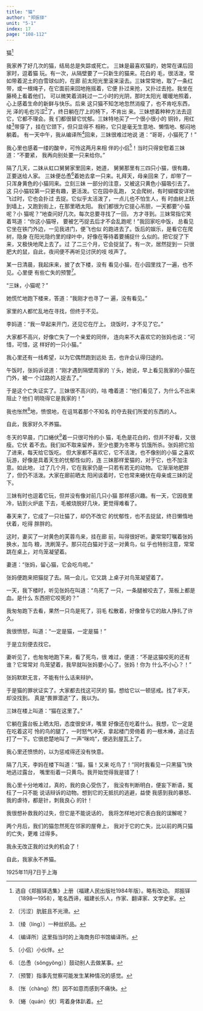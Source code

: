 ```yaml
---
title: "猫"
author: "郑振铎"
unit: "5-1"
index: 17
page: "108-112"
---
```


猫[^1-a]

我家养了好几次的猫，结局总是失踪或死亡。
三妹是最喜欢猫的，她常在课后回家时，逗着猫
玩。有一次，从隔壁要了一只新生的猫来。花白的
毛，很活泼，常如带着泥土的白雪球似的，在廊
前太阳光里滚来滚去。三妹常常地，取了一条红
带，或一根绳子，在它面前来回地拖摇着，它便
扑过来抢，又扑过去抢。我坐在藤椅上看着他们，
可以微笑着消耗过一二小时的光阴，那时太阳光
暖暖地照着，心上感着生命的新鲜与快乐。后来
这只猫不知怎地忽然消瘦了，也不肯吃东西，光
泽的毛也污涩[^1-b]了，终日躺在厅上的椅下，不肯出
来。三妹想着种种方法去逗它，它都不理会。我
们都很替它忧郁。三妹特地买了一个很小很小的
铜铃，用红绫[^1-c]带穿了，挂在它颈下，但只显得不
相称，它只是毫无生意地、懒惰地、郁闷地躺着。
有一天中午，我从编译所[^1-d]回来，三妹很难过地说
道：“哥哥，小猫死了！”

我心里也感着一缕的酸辛，可怜这两月来相
伴的小侣[^1-e]！当时只得安慰着三妹道：“不要紧，
我再向别处要一只来给你。”

[^1-a]: 选自《郑振铎选集》上册（福建人民出版社1984年版）。略有改动。
    郑振铎（1898—1958），笔名西谛，福建长乐人，作家、翻译家、文学史家。
[^1-b]: 〔污涩〕肮脏且不光滑。
[^1-c]: 〔绫（líng）〕一种丝织品。
[^1-d]: 〔编译所〕这里指当时的上海商务印书馆编译所。
[^1-e]: 〔小侣〕小伙伴。

隔了几天，二妹从虹口舅舅家里回来，她道，
舅舅那里有三四只小猫，很有趣，正要送给人家。
三妹便怂恿[^2-a]着她去拿一只来。礼拜天，母亲回来
了，却带了一只浑身黄色的小猫同来。立刻三妹
一部分的注意，又被这只黄色小猫吸引去了。这
只小猫较第一只更有趣，更活泼。它在园中乱跑，
又会爬树，有时蝴蝶安详地飞过时，它也会扑过
去捉。它似乎太活泼了，一点儿也不怕生人，有
时由树上跃到墙上，又跑到街上，在那里晒太阳。
我们都很为它提心吊胆，一天都要“小猫呢？小
猫呢？”地查问好几次。每次总要寻找了一回，
方才寻到。三妹常指它笑着骂道：“你这小猫呀，
要被乞丐捉去后才不会乱跑呢！”我回家吃中饭，
总看见它坐在铁门外边，一见我进门，便飞也似
的跑进去了。饭后的娱乐，是看它在爬树，隐身
在阳光隐约里的绿叶中，好像在等待着要捕捉什
么似的。把它捉了下来，又极快地爬上去了。过
了二三个月，它会捉鼠了。有一次，居然捉到一
只很肥大的鼠，自此，夜间便不再听见讨厌的吱
吱声了。

某一日清晨，我起床来，披了衣下楼，没有
看见小猫，在小园里找了一遍，也不见。心里便
有些亡失的预警[^2-b]。

“三妹，小猫呢？”

她慌忙地跑下楼来，答道：“我刚才也寻了一
遍，没有看见。”

[^2-a]: 〔怂恿（sǒngyǒng）〕鼓动别人去做某事。
[^2-b]: 〔预警〕指事先觉察可能发生某种情况的感觉。

家里的人都忙乱地在寻找，但终于不见。

李妈道：“我一早起来开门，还见它在厅上。
烧饭时，才不见了它。”

大家都不高兴，好像亡失了一个亲爱的同伴，
连向来不大喜欢它的张妈也说：“可惜，可惜，这
样好的一只小猫。”

我心里还有一线希望，以为它偶然跑到远处
去，也许会认得归途的。

午饭时，张妈诉说道：“刚才遇到隔壁周家的
丫头，她说，早上看见我家的小猫在门外，被一
个过路的人捉去了。”

于是这个亡失证实了。三妹很不高兴的，咕
噜着道：“他们看见了，为什么不出来阻止？他们
明晓得它是我家的！”

我也怅然[^3-a]地，愤恨地，在诅骂着那个不知名
的夺去我们所爱的东西的人。

自此，我家好久不养猫。

冬天的早晨，门口蜷伏[^3-b]着一只很可怜的小
猫，毛色是花白的，但并不好看，又很瘦。它伏
着不去。我们如不取来留养，至少也要为冬寒与
饥饿所杀。张妈把它拾了进来，每天给它饭吃。
但大家都不喜欢它，它不活泼，也不像别的小猫
之喜欢玩游，好像是具着天生的忧郁性似的，连
三妹那样爱猫的，对于它，也不加注意。如此地，
过了几个月，它在我家仍是一只若有若无的动物。
它渐渐地肥胖了，但仍不活泼。大家在廊前晒太
阳闲谈着时，它也常来蜷伏在母亲或三妹的足下。

[^3-a]: 〔怅（chàng）然〕因不如意而感到不痛快。
[^3-b]: 〔蜷（quán）伏〕弯着身体趴着。

三妹有时也逗着它玩，但并没有像对前几只小猫
那样感兴趣。有一天，它因夜里冷，钻到火炉底
下去，毛被烧脱好几块，更觉得难看了。

春天来了，它成了一只壮猫了，却仍不改它
的忧郁性，也不去捉鼠，终日懒惰地伏着，吃得
胖胖的。

这时，妻买了一对黄色的芙蓉鸟来，挂在廊
前，叫得很好听。妻常常叮嘱着张妈换水，加鸟
粮，洗刷笼子。那只花白猫对于这一对黄鸟，似
乎也特别注意，常常跳在桌上，对鸟笼凝望着。

妻道：“张妈，留心猫，它会吃鸟呢。”

张妈便跑来把猫捉了去。隔一会儿，它又跳
上桌子对鸟笼凝望着了。

一天，我下楼时，听见张妈在叫道：“鸟死了
一只，一条腿被咬去了，笼板上都是血。是什么
东西把它咬死的？”

我匆匆跑下去看，果然一只鸟是死了，羽毛
松散着，好像曾与它的敌人挣扎了许久。

我很愤怒，叫道：“一定是猫，一定是猫！”

于是立刻便去找它。

妻听见了，也匆匆地跑下来，看了死鸟，很
难过，便道：“不是这猫咬死的还有谁？它常常对
鸟笼望着，我早就叫张妈要小心了。张妈！你为
什么不小心？！”

张妈默默无言，不能有什么话来辩护。

于是猫的罪状证实了。大家都去找这可厌的
猫，想给它以一顿惩戒。找了半天，却没找到。
真是“畏罪潜逃”了，我以为。

三妹在楼上叫道：“猫在这里了。”

它躺在露台板上晒太阳，态度很安详，嘴里
好像还在吃着什么。我想，它一定是在吃着这可
怜的鸟的腿了，一时怒气冲天，拿起楼门旁倚着
的一根木棒，追过去打了一下。它很悲楚地叫了
一声“咪呜”，便逃到屋瓦上了。

我心里还愤愤的，以为惩戒得还没有快意。

隔了几天，李妈在楼下叫道：“猫，猫！又来
吃鸟了！”同时我看见一只黑猫飞快地逃过露台，
嘴里衔着一只黄鸟。我开始觉得我是错了！

我心里十分地难过，真的，我的良心受伤了，
我没有判断明白，便妄下断语，冤枉了一只不能
说话辩诉的动物。想到它的无抵抗的逃避，益使
我感到我的暴怒、我的虐待，都是针，刺我良心
的针！

我很想补救我的过失，但它是不能说话的，
我将怎样地对它表白我的误解呢？

两个月后，我们的猫忽然死在邻家的屋脊上，
我对于它的亡失，比以前的两只猫的亡失，更难
过得多。

我永无改正我的过失的机会了！

自此，我家永不养猫。

1925年11月7日于上海
